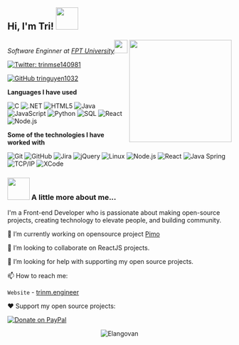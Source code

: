 <h2> Hi, I'm Tri! <img src="https://media.giphy.com/media/mGcNjsfWAjY5AEZNw6/giphy.gif" width="50"></h2>
<!-- <p align="center">
<a href="https://github.com/tringuyen1032" target="_blank"><img align="center" src="https://cdn.jsdelivr.net/npm/simple-icons@3.0.1/icons/github.svg" alt="Nguyen Minh Tri" height="20" width="20" /></a>
<a href="https://twitter.com/trinmse140981" target="_blank"><img align="center" src="https://cdn.jsdelivr.net/npm/simple-icons@3.0.1/icons/twitter.svg" alt="Nguyen Minh Tri" height="20" width="20" /></a> -->
<!-- <a href="https://elangovan.in" target="_blank"><img align="center" src="https://cdn.jsdelivr.net/npm/simple-icons@3.0.1/icons/blogger.svg" alt="Elangovan Sundar" height="20" width="20" /></a> -->
<!-- </p> -->

<img align='right' src="https://media0.giphy.com/media/ndM7oIOjaDQOhMKtF3/giphy.gif?cid=ecf05e47lmh8i1j6df89dko1m1ncr5ump4hlbx0koeob5ssf&rid=giphy.gif&ct=g" width="230">
<p><em>Software Enginner at <a href="https://daihoc.fpt.edu.vn/">FPT University</a><img src="https://media.giphy.com/media/fYSnHlufseco8Fh93Z/giphy.gif" width="30">
</br>
<!-- Developer Consultant at <a href="https://www.thoughtworks.com">ThoughtWorks</a><img src="https://media.giphy.com/media/WUlplcMpOCEmTGBtBW/giphy.gif" width="30">  -->
</em>
</p>

[![Twitter: trinmse140981](https://img.shields.io/twitter/follow/trinmse140981?style=social)](https://twitter.com/trinmse140981)
<!-- [![Linkedin: thaianebraga](https://img.shields.io/badge/-thaianebraga-blue?style=flat-square&logo=Linkedin&logoColor=white&link=https://www.linkedin.com/in/thaianebraga/)](https://www.linkedin.com/in/thaianebraga/) -->
[![GitHub tringuyen1032](https://img.shields.io/github/followers/tringuyen1032?label=follow&style=social)](https://github.com/tringuyen1032)

**Languages I have used**

![C](https://img.shields.io/badge/-C-000000?style=flat&logo=C)
![.NET](https://img.shields.io/badge/.NET-5C2D91?style=flat&logo=.net)
![HTML5](https://img.shields.io/badge/-HTML5-000000?style=flat&logo=HTML5)
![Java](https://img.shields.io/badge/-Java-000000?style=flat&logo=Java&logoColor=007396)
![JavaScript](https://img.shields.io/badge/-JavaScript-000000?style=flat&logo=javascript)
![Python](https://img.shields.io/badge/-Python-000000?style=flat&logo=python)
![SQL](https://img.shields.io/badge/-SQL-000000?style=flat&logo=MySQL)
![React](https://img.shields.io/badge/React-20232A?style=flat&logo=react)
![Node.js](https://img.shields.io/badge/Node.js-43853D?style=flat&logo=node.js)

**Some of the technologies I have worked with**

![Git](https://img.shields.io/badge/-Git-000000?style=flat&logo=git&logoColor=F05032)
![GitHub](https://img.shields.io/badge/-GitHub-000000?style=flat&logo=github&logoColor=FFFFFF)
![Jira](https://img.shields.io/badge/-Jira-000000?style=flat&logo=jira-software&logoColor=white&logoColor=0052CC)
![jQuery](https://img.shields.io/badge/-jQuery-000000?style=flat&logo=jQuery&logoColor=0769AD)
![Linux](https://img.shields.io/badge/-Linux-000000?style=flat&logo=linux&logoColor=FCC624)
![Node.js](https://img.shields.io/badge/-Node.js-000000?style=flat&logo=node.js&logoColor=339933)
![React](https://img.shields.io/badge/-React-000000?style=flat&logo=React&logoColor=61DAFB)
![Java Spring](https://img.shields.io/badge/-Spring-000000?style=flat&logo=spring&logoColor=6DB33F)
![TCP/IP](https://img.shields.io/badge/-TCP/IP-000000?style=flat&logo=cisco&logoColor=white)
![XCode](https://img.shields.io/badge/-XCode-000000?style=flat&logo=XCode&logoColor=1575F9)<!-- wi*quL3fcV -->

### <img src="https://media.giphy.com/media/VgCDAzcKvsR6OM0uWg/giphy.gif" width="50"> A little more about me...  

I'm a Front-end Developer who is passionate about making open-source projects, creating technology to elevate people, and building community.

🔭 I’m currently working on opensource project [Pimo](https://pimo.studio/)

👯 I’m looking to collaborate on ReactJS projects.

🤔 I’m looking for help with supporting my open source projects.

📫 How to reach me:

`Website` - [trinm.engineer](https://www.trinm.engineer/)

❤️ Support my open source projects:

[![Donate on PayPal](https://img.shields.io/badge/--paypal?label=PayPal&logo=PayPal&style=social)](https://paypal.me/trinm1112)

<!--
**elangosundar/elangosundar** is a ✨ _special_ ✨ repository because its `README.md` (this file) appears on your GitHub profile.

Here are some ideas to get you started:

- 🔭 I’m currently working on ...
- 🌱 I’m currently learning ...
- 👯 I’m looking to collaborate on ...
- 🤔 I’m looking for help with ...
- 💬 Ask me about ...
- 📫 How to reach me: ...
- 😄 Pronouns: ...
- ⚡ Fun fact: ...
-->

<p align="center">
	<img src=https://github-readme-stats.vercel.app/api?username=elangosundar&show_icons=true alt=Elangovan />
</p>
